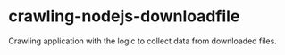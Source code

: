 # crawling-nodejs-downloadfile
Crawling application with the logic to collect data from downloaded files.
